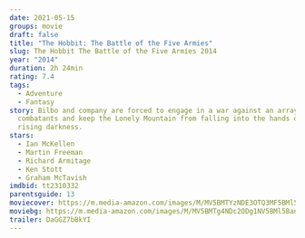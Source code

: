 ```yaml
---
date: 2021-05-15
groups: movie
draft: false
title: "The Hobbit: The Battle of the Five Armies"
slug: The Hobbit The Battle of the Five Armies 2014
year: "2014"
duration: 2h 24min
rating: 7.4
tags:
  - Adventure
  - Fantasy
story: Bilbo and company are forced to engage in a war against an array of
  combatants and keep the Lonely Mountain from falling into the hands of a
  rising darkness.
stars:
  - Ian McKellen
  - Martin Freeman
  - Richard Armitage
  - Ken Stott
  - Graham McTavish
imdbid: tt2310332
parentsguide: 13
moviecover: https://m.media-amazon.com/images/M/MV5BMTYzNDE3OTQ3MF5BMl5BanBnXkFtZTgwODczMTg4MjE@._V1_FMjpg_UY863_.jpg
moviebg: https://m.media-amazon.com/images/M/MV5BMTg4NDc2ODg1NV5BMl5BanBnXkFtZTgwOTcyNTc1MzE@._V1_FMjpg_UX1280_.jpg
trailer: DaGGZ7bBkYI
---
```

